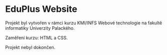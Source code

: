 # EduPlus Website

Projekt byl vytvořen v rámci kurzu KMI/INFS Webové technologie na fakultě informatiky Univerzity Palackého.

Zaměření kurzu: HTML a CSS.

Projekt nebyl dokončen.
